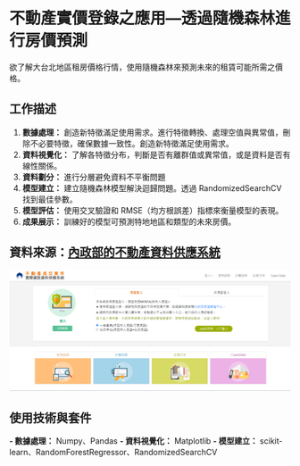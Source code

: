 # 不動產實價登錄之應用—透過隨機森林進行房價預測
欲了解大台北地區租房價格行情，使用隨機森林來預測未來的租賃可能所需之價格。

## 工作描述
1. **數據處理：** 創造新特徵滿足使用需求。進行特徵轉換、處理空值與異常值，刪除不必要特徵，確保數據一致性。創造新特徵滿足使用需求。
2. **資料視覺化：** 了解各特徵分布，判斷是否有離群值或異常值，或是資料是否有線性關係。
3. **資料劃分：** 進行分層避免資料不平衡問題
4. **模型建立：** 建立隨機森林模型解決迴歸問題。透過 RandomizedSearchCV 找到最佳參數。
5. **模型評估：** 使用交叉驗證和 RMSE（均方根誤差）指標來衡量模型的表現。
6. **成果展示：** 訓練好的模型可預測特地地區和類型的未來房價。 

## 資料來源：[內政部的不動產資料供應系統](https://plvr.land.moi.gov.tw/Login_input?authfailed=true#)
![不動產資料供應系統](photo/不動產資料供應系統.png)

## 使用技術與套件
**- 數據處理：** Numpy、Pandas
**- 資料視覺化：** Matplotlib
**- 模型建立：** scikit-learn、RandomForestRegressor、RandomizedSearchCV

